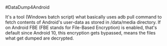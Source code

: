 #DataDump4Android

It's a tool (Windows batch script) what basically uses adb pull command to fetch contents of Android's user-data as stored in /data/media directory. If on Android FBE (FBE stands for File-Based Encryption) is enabled, that's default since Android 10, this encryption gets bypassed, means the files what get dumped are decrypted.

